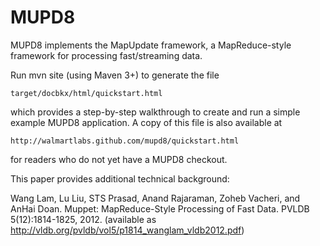 MUPD8
=====

MUPD8 implements the MapUpdate framework, a MapReduce-style
framework for processing fast/streaming data.

Run mvn site (using Maven 3+) to generate the file

    target/docbkx/html/quickstart.html

which provides a step-by-step walkthrough to create and run
a simple example MUPD8 application.  A copy of this file is
also available at 

    http://walmartlabs.github.com/mupd8/quickstart.html

for readers who do not yet have a MUPD8 checkout.

This paper provides additional technical background:

Wang Lam, Lu Liu, STS Prasad, Anand Rajaraman, Zoheb Vacheri, and AnHai Doan.
Muppet: MapReduce-Style Processing of Fast Data. PVLDB 5(12):1814-1825, 2012.
(available as http://vldb.org/pvldb/vol5/p1814_wanglam_vldb2012.pdf)
